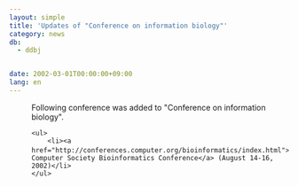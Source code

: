 ```yaml
---
layout: simple
title: 'Updates of "Conference on information biology"'
category: news
db:
  - ddbj


date: 2002-03-01T00:00:00+09:00
lang: en
---
```


<dd>Following conference was added to "Conference on information biology".

    <ul>
        <li><a href="http://conferences.computer.org/bioinformatics/index.html">IEEE　Computer Society Bioinformatics Conference</a> (August 14-16, 2002)</li>
    </ul>
</dd>
